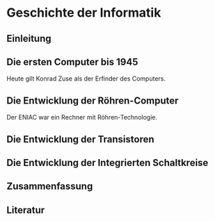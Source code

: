 # Geschichte der Informatik

## Einleitung

## Die ersten Computer bis 1945

Heute gilt Konrad Zuse als der Erfinder des Computers.

## Die Entwicklung der Röhren-Computer 

Der ENIAC war ein Rechner mit Röhren-Technologie.

## Die Entwicklung der Transistoren

## Die Entwicklung der Integrierten Schaltkreise

## Zusammenfassung

## Literatur
